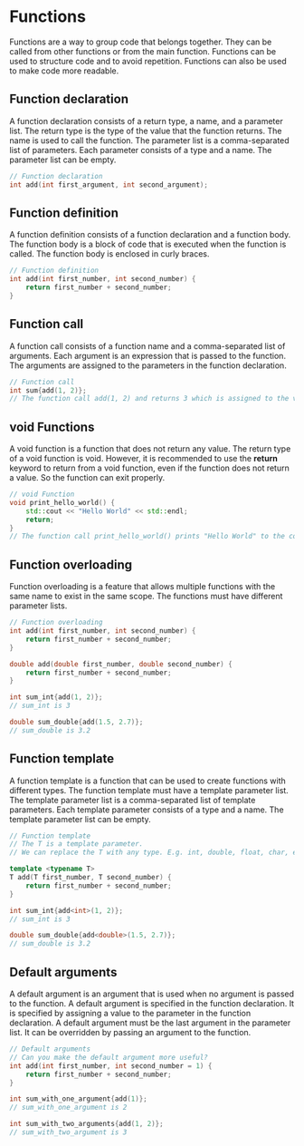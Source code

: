 # Functions

Functions are a way to group code that belongs together. 
They can be called from other functions or from the main function. 
Functions can be used to structure code and to avoid repetition. Functions can also be used to make code more readable. 

## Function declaration

A function declaration consists of a return type, a name, and a parameter list. 
The return type is the type of the value that the function returns. 
The name is used to call the function. 
The parameter list is a comma-separated list of parameters. Each parameter consists of a type and a name. The parameter list can be empty. 

```cpp
// Function declaration
int add(int first_argument, int second_argument);
```

## Function definition

A function definition consists of a function declaration and a function body. 
The function body is a block of code that is executed when the function is called. The function body is enclosed in curly braces. 

```cpp
// Function definition
int add(int first_number, int second_number) {
    return first_number + second_number;
}
```


## Function call

A function call consists of a function name and a comma-separated list of arguments. 
Each argument is an expression that is passed to the function. The arguments are assigned to the parameters in the function declaration. 

```cpp
// Function call
int sum{add(1, 2)};
// The function call add(1, 2) and returns 3 which is assigned to the variable sum.
```

## void Functions

A void function is a function that does not return any value. 
The return type of a void function is void. 
However, it is recommended to use the **return** keyword to return from a void function, even if the function does not return a value. So the function can exit properly. 


```cpp
// void Function
void print_hello_world() {
    std::cout << "Hello World" << std::endl;
    return;
}
// The function call print_hello_world() prints "Hello World" to the console. And does not return any value.
``` 

## Function overloading

Function overloading is a feature that allows multiple functions with the same name to exist in the same scope. 
The functions must have different parameter lists. 

```cpp
// Function overloading
int add(int first_number, int second_number) {
    return first_number + second_number;
}

double add(double first_number, double second_number) {
    return first_number + second_number;
}

int sum_int{add(1, 2)};
// sum_int is 3

double sum_double{add(1.5, 2.7)};
// sum_double is 3.2
```

## Function template

A function template is a function that can be used to create functions with different types. 
The function template must have a template parameter list. The template parameter list is a comma-separated list of template parameters. Each template parameter consists of a type and a name. 
The template parameter list can be empty. 

```cpp
// Function template
// The T is a template parameter.
// We can replace the T with any type. E.g. int, double, float, char, etc.

template <typename T>
T add(T first_number, T second_number) {
    return first_number + second_number;
}

int sum_int{add<int>(1, 2)};
// sum_int is 3

double sum_double{add<double>(1.5, 2.7)};
// sum_double is 3.2
```

## Default arguments

A default argument is an argument that is used when no argument is passed to the function. 
A default argument is specified in the function declaration. It is specified by assigning a value to the parameter in the function declaration. 
A default argument must be the last argument in the parameter list. 
It can be overridden by passing an argument to the function.

```cpp
// Default arguments
// Can you make the default argument more useful?
int add(int first_number, int second_number = 1) {
    return first_number + second_number;
}

int sum_with_one_argument{add(1)};
// sum_with_one_argument is 2

int sum_with_two_arguments{add(1, 2)};
// sum_with_two_argument is 3
```
